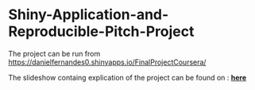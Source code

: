 # Shiny-Application-and-Reproducible-Pitch-Project

The project can be run from https://danielfernandes0.shinyapps.io/FinalProjectCoursera/

The slideshow containg explication of the project can be found on : [**here**](https://rpubs.com/danielnrk3/777480)
